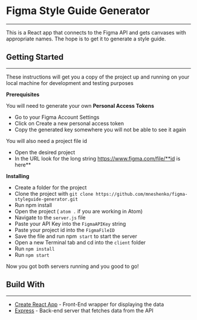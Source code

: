 # Figma Style Guide Generator
---------

This is a React app that connects to the Figma API and gets canvases with appropriate names.
The hope is to get it to generate a style guide.

## Getting Started
---------

These instructions will get you a copy of the project up and running on your local machine for development and testing purposes


**Prerequisites**

You will need to generate your own **Personal Access Tokens**

* Go to your Figma Account Settings
* Click on Create a new personal access token
* Copy the generated key somewhere you will not be able to see it again

You will also need a project file id

* Open the desired project
* In the URL look for the long string https://www.figma.com/file/**id is here**


**Installing**

* Create a folder for the project
* Clone the project with `git clone https://github.com/mneshenko/figma-styleguide-generator.git`
* Run npm install
* Open the project ( `atom .` if you are working in Atom)
* Navigate to the `server.js` file
* Paste your API Key into the `FigmaAPIKey` string
* Paste your project id into the `FigmaFileID`
* Save the file and run npm` start` to start the server
* Open a new Terminal tab and cd into the `client` folder
* Run `npm install`
* Run `npm start`

Now you got both servers running and you good to go!

## Build With
---------

* [Create React App](https://github.com/facebook/create-react-app) - Front-End wrapper for displaying the data
* [Express](https://expressjs.com/) - Back-end server that fetches data from the API
